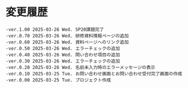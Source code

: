 # 変更履歴

	-ver.1.00 2025-03-26 Wed. SP20課題完了
	-ver.0.70 2025-03-26 Wed. 研修資料情報ページの追加
	-ver.0.60 2025-03-26 Wed. 資料ページへのリンク追加
	-ver.0.50 2025-03-26 Wed. エラーチェックの追加
	-ver.0.40 2025-03-26 Wed. 問い合わせ項目の追加
	-ver.0.30 2025-03-26 Wed. エラーチェックの追加
	-ver.0.20 2025-03-26 Wed. 名前未入力時のエラーメッセージの表示
	-ver.0.10 2025-03-25 Tue. お問い合わせ画面とお問い合わせ受付完了画面の作成
	-ver.0.00 2025-03-25 Tue. プロジェクト作成
